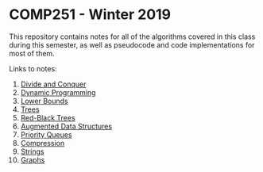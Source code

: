# COMP251 - Winter 2019

This repository contains notes for all of the algorithms covered in this class during this semester, as well as pseudocode and code implementations for most of them. 

Links to notes:

1. [Divide and Conquer](https://github.com/kraglalbert/COMP251_Winter2019/blob/master/notes/pdf/1_Divide_And_Conquer.pdf)
2. [Dynamic Programming](https://github.com/kraglalbert/COMP251_Winter2019/blob/master/notes/pdf/2_Dynamic_Programming.pdf)
3. [Lower Bounds](https://github.com/kraglalbert/COMP251_Winter2019/blob/master/notes/pdf/3_Lower_Bounds.pdf)
4. [Trees](https://github.com/kraglalbert/COMP251_Winter2019/blob/master/notes/pdf/4_Trees.pdf)
5. [Red-Black Trees](https://github.com/kraglalbert/COMP251_Winter2019/blob/master/notes/pdf/5_Red_Black_Trees.pdf)
6. [Augmented Data Structures](https://github.com/kraglalbert/COMP251_Winter2019/blob/master/notes/pdf/6_Augmented_Data_Structures.pdf)
7. [Priority Queues](https://github.com/kraglalbert/COMP251_Winter2019/blob/master/notes/pdf/7_Priority_Queues.pdf)
8. [Compression](https://github.com/kraglalbert/COMP251_Winter2019/blob/master/notes/pdf/8_Compression.pdf)
9. [Strings](https://github.com/kraglalbert/COMP251_Winter2019/blob/master/notes/pdf/9_Strings.pdf)
10. [Graphs](https://github.com/kraglalbert/COMP251_Winter2019/blob/master/notes/pdf/10_Graphs.pdf)
